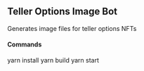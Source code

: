 ## Teller Options Image Bot

Generates image files for teller options NFTs 




#### Commands 

yarn install 
yarn build 
yarn start 
